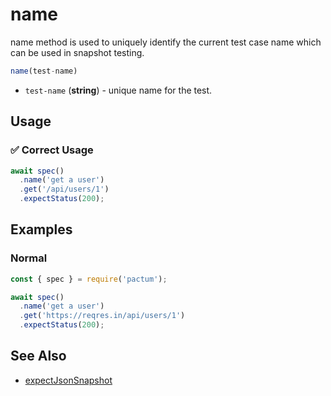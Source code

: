 # name

name method is used to uniquely identify the current test case name which can be used in snapshot testing.

```js
name(test-name)
```

- `test-name` (**string**) - unique name for the test.

## Usage

### ✅  Correct Usage

```js
await spec()
  .name('get a user')
  .get('/api/users/1')
  .expectStatus(200);
```

## Examples

### Normal

```js
const { spec } = require('pactum');

await spec()
  .name('get a user')
  .get('https://reqres.in/api/users/1')
  .expectStatus(200);
```

## See Also

- [expectJsonSnapshot](/api/assertions/expectJsonSnapshot)
